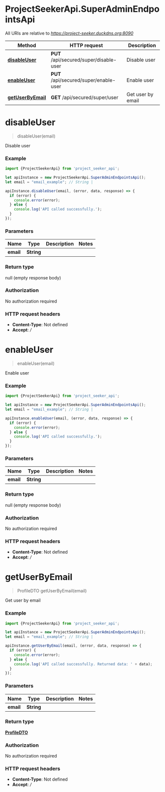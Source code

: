 # ProjectSeekerApi.SuperAdminEndpointsApi

All URIs are relative to *https://project-seeker.duckdns.org:8090*

Method | HTTP request | Description
------------- | ------------- | -------------
[**disableUser**](SuperAdminEndpointsApi.md#disableUser) | **PUT** /api/secured/super/disable-user | Disable user
[**enableUser**](SuperAdminEndpointsApi.md#enableUser) | **PUT** /api/secured/super/enable-user | Enable user
[**getUserByEmail**](SuperAdminEndpointsApi.md#getUserByEmail) | **GET** /api/secured/super/user | Get user by email

<a name="disableUser"></a>
# **disableUser**
> disableUser(email)

Disable user

### Example
```javascript
import {ProjectSeekerApi} from 'project_seeker_api';

let apiInstance = new ProjectSeekerApi.SuperAdminEndpointsApi();
let email = "email_example"; // String | 

apiInstance.disableUser(email, (error, data, response) => {
  if (error) {
    console.error(error);
  } else {
    console.log('API called successfully.');
  }
});
```

### Parameters

Name | Type | Description  | Notes
------------- | ------------- | ------------- | -------------
 **email** | **String**|  | 

### Return type

null (empty response body)

### Authorization

No authorization required

### HTTP request headers

 - **Content-Type**: Not defined
 - **Accept**: */*

<a name="enableUser"></a>
# **enableUser**
> enableUser(email)

Enable user

### Example
```javascript
import {ProjectSeekerApi} from 'project_seeker_api';

let apiInstance = new ProjectSeekerApi.SuperAdminEndpointsApi();
let email = "email_example"; // String | 

apiInstance.enableUser(email, (error, data, response) => {
  if (error) {
    console.error(error);
  } else {
    console.log('API called successfully.');
  }
});
```

### Parameters

Name | Type | Description  | Notes
------------- | ------------- | ------------- | -------------
 **email** | **String**|  | 

### Return type

null (empty response body)

### Authorization

No authorization required

### HTTP request headers

 - **Content-Type**: Not defined
 - **Accept**: */*

<a name="getUserByEmail"></a>
# **getUserByEmail**
> ProfileDTO getUserByEmail(email)

Get user by email

### Example
```javascript
import {ProjectSeekerApi} from 'project_seeker_api';

let apiInstance = new ProjectSeekerApi.SuperAdminEndpointsApi();
let email = "email_example"; // String | 

apiInstance.getUserByEmail(email, (error, data, response) => {
  if (error) {
    console.error(error);
  } else {
    console.log('API called successfully. Returned data: ' + data);
  }
});
```

### Parameters

Name | Type | Description  | Notes
------------- | ------------- | ------------- | -------------
 **email** | **String**|  | 

### Return type

[**ProfileDTO**](ProfileDTO.md)

### Authorization

No authorization required

### HTTP request headers

 - **Content-Type**: Not defined
 - **Accept**: */*

